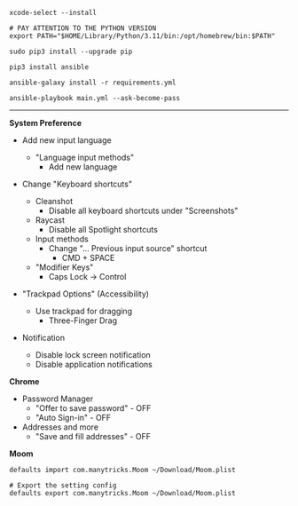```
xcode-select --install

# PAY ATTENTION TO THE PYTHON VERSION
export PATH="$HOME/Library/Python/3.11/bin:/opt/homebrew/bin:$PATH"

sudo pip3 install --upgrade pip

pip3 install ansible

ansible-galaxy install -r requirements.yml

ansible-playbook main.yml --ask-become-pass
```

---

**System Preference**

- Add new input language
    - "Language input methods"
        - Add new language

- Change "Keyboard shortcuts"
    - Cleanshot 
        - Disable all keyboard shortcuts under "Screenshots"
    - Raycast
        - Disable all Spotlight shortcuts
    - Input methods
        - Change "... Previous input source" shortcut
            - CMD + SPACE
    - "Modifier Keys"
        - Caps Lock -> Control

- "Trackpad Options" (Accessibility)
    - Use trackpad for dragging
        - Three-Finger Drag
     
- Notification
    - Disable lock screen notification
    - Disable application notifications

**Chrome**

- Password Manager
    - "Offer to save password" - OFF
    - "Auto Sign-in" - OFF
- Addresses and more
    - "Save and fill addresses" - OFF

**Moom**

```
defaults import com.manytricks.Moom ~/Download/Moom.plist

# Export the setting config
defaults export com.manytricks.Moom ~/Download/Moom.plist
```

